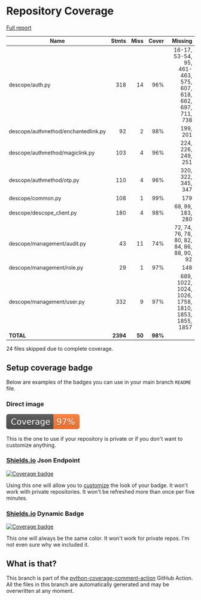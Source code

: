 # Repository Coverage

[Full report](https://htmlpreview.github.io/?https://github.com/descope/python-sdk/blob/python-coverage-comment-action-data/htmlcov/index.html)

| Name                                |    Stmts |     Miss |   Cover |   Missing |
|------------------------------------ | -------: | -------: | ------: | --------: |
| descope/auth.py                     |      318 |       14 |     96% |16-17, 53-54, 95, 461-463, 575, 607, 618, 662, 697, 711, 738 |
| descope/authmethod/enchantedlink.py |       92 |        2 |     98% |  199, 201 |
| descope/authmethod/magiclink.py     |      103 |        4 |     96% |224, 226, 249, 251 |
| descope/authmethod/otp.py           |      110 |        4 |     96% |320, 322, 345, 347 |
| descope/common.py                   |      108 |        1 |     99% |       179 |
| descope/descope\_client.py          |      180 |        4 |     98% |68, 99, 183, 280 |
| descope/management/audit.py         |       43 |       11 |     74% |72, 74, 76, 78, 80, 82, 84, 86, 88, 90, 92 |
| descope/management/role.py          |       29 |        1 |     97% |       148 |
| descope/management/user.py          |      332 |        9 |     97% |689, 1022, 1024, 1026, 1758, 1810, 1853, 1855, 1857 |
|                           **TOTAL** | **2394** |   **50** | **98%** |           |

24 files skipped due to complete coverage.


## Setup coverage badge

Below are examples of the badges you can use in your main branch `README` file.

### Direct image

[![Coverage badge](https://raw.githubusercontent.com/descope/python-sdk/python-coverage-comment-action-data/badge.svg)](https://htmlpreview.github.io/?https://github.com/descope/python-sdk/blob/python-coverage-comment-action-data/htmlcov/index.html)

This is the one to use if your repository is private or if you don't want to customize anything.

### [Shields.io](https://shields.io) Json Endpoint

[![Coverage badge](https://img.shields.io/endpoint?url=https://raw.githubusercontent.com/descope/python-sdk/python-coverage-comment-action-data/endpoint.json)](https://htmlpreview.github.io/?https://github.com/descope/python-sdk/blob/python-coverage-comment-action-data/htmlcov/index.html)

Using this one will allow you to [customize](https://shields.io/endpoint) the look of your badge.
It won't work with private repositories. It won't be refreshed more than once per five minutes.

### [Shields.io](https://shields.io) Dynamic Badge

[![Coverage badge](https://img.shields.io/badge/dynamic/json?color=brightgreen&label=coverage&query=%24.message&url=https%3A%2F%2Fraw.githubusercontent.com%2Fdescope%2Fpython-sdk%2Fpython-coverage-comment-action-data%2Fendpoint.json)](https://htmlpreview.github.io/?https://github.com/descope/python-sdk/blob/python-coverage-comment-action-data/htmlcov/index.html)

This one will always be the same color. It won't work for private repos. I'm not even sure why we included it.

## What is that?

This branch is part of the
[python-coverage-comment-action](https://github.com/marketplace/actions/python-coverage-comment)
GitHub Action. All the files in this branch are automatically generated and may be
overwritten at any moment.